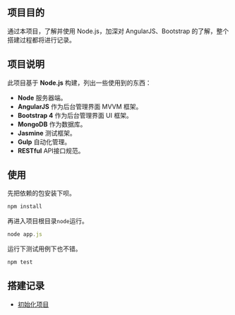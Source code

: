 ## 项目目的
通过本项目，了解并使用 Node.js，加深对 AngularJS、Bootstrap 的了解，整个搭建过程都将进行记录。
## 项目说明
此项目基于 **Node.js** 构建，列出一些使用到的东西：

 * **Node** 服务器端。
 * **AngularJS** 作为后台管理界面 MVVM 框架。
 * **Bootstrap 4** 作为后台管理界面 UI 框架。
 * **MongoDB** 作为数据库。
 * **Jasmine** 测试框架。
 * **Gulp** 自动化管理。
 * **RESTful** API接口规范。

## 使用
先把依赖的包安装下呗。
```javascript
npm install
```
再进入项目根目录`node`运行。
```javascript
node app.js
```
运行下测试用例下也不错。
```javascript
npm test
```


## 搭建记录
 - [初始化项目](http://www.yuyanping.com/restaurant-management-system/init-project-step-one/)